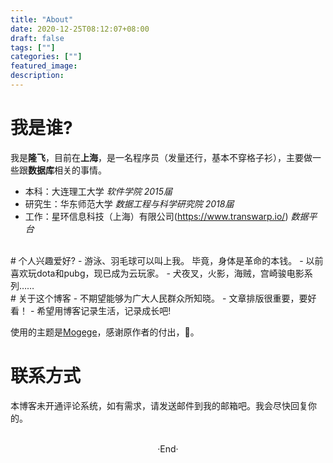 ```yaml
---
title: "About"
date: 2020-12-25T08:12:07+08:00
draft: false
tags: [""]
categories: [""]
featured_image: 
description: 
---
```

# 我是谁?
我是**隆飞**，目前在**上海**，是一名程序员（发量还行，基本不穿格子衫），主要做一些跟**数据库**相关的事情。
- 本科：大连理工大学 *软件学院 2015届*
- 研究生：华东师范大学 *数据工程与科学研究院 2018届*
- 工作：星环信息科技（上海）有限公司(https://www.transwarp.io/) *数据平台*
<br>
# 个人兴趣爱好?
- 游泳、羽毛球可以叫上我。 毕竟，身体是革命的本钱。
- 以前喜欢玩dota和pubg，现已成为云玩家。
- 犬夜叉，火影，海贼，宫崎骏电影系列……
<br>
# 关于这个博客
- 不期望能够为广大人民群众所知晓。
- 文章排版很重要，要好看！
- 希望用博客记录生活，记录成长吧!

使用的主题是[Mogege](https://github.com/Mogeko/Mogege)，感谢原作者的付出，🙏。
<br>
# 联系方式
本博客未开通评论系统，如有需求，请发送邮件到我的邮箱吧。我会尽快回复你的。

<br> 

<center>  ·End·  </center>